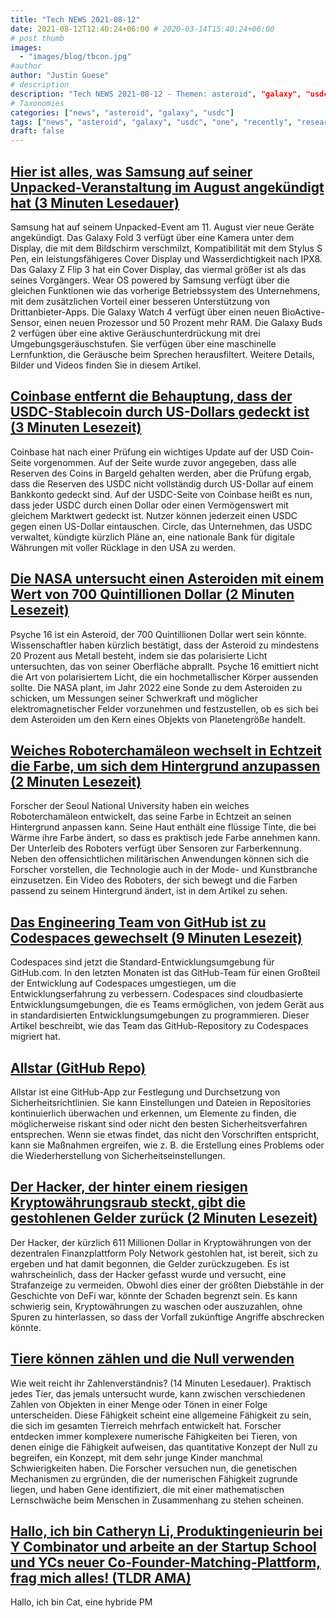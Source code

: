 ```yaml
---
title: "Tech NEWS 2021-08-12"
date: 2021-08-12T12:40:24+06:00 # 2020-03-14T15:40:24+06:00
# post thumb
images:
  - "images/blog/tbcon.jpg"
#author
author: "Justin Guese"
# description
description: "Tech NEWS 2021-08-12 - Themen: asteroid", "galaxy", "usdc"
# Taxonomies
categories: ["news", "asteroid", "galaxy", "usdc"]
tags: ["news", "asteroid", "galaxy", "usdc", "one", "recently", "researchers"]
draft: false
---
```


## [Hier ist alles, was Samsung auf seiner Unpacked-Veranstaltung im August angekündigt hat (3 Minuten Lesedauer)](https://www.engadget.com/samsung-galaxy-unpacked-august-11-supercut-170007617.html)

 Samsung hat auf seinem Unpacked-Event am 11. August vier neue Geräte angekündigt. Das Galaxy Fold 3 verfügt über eine Kamera unter dem Display, die mit dem Bildschirm verschmilzt, Kompatibilität mit dem Stylus S Pen, ein leistungsfähigeres Cover Display und Wasserdichtigkeit nach IPX8. Das Galaxy Z Flip 3 hat ein Cover Display, das viermal größer ist als das seines Vorgängers. Wear OS powered by Samsung verfügt über die gleichen Funktionen wie das vorherige Betriebssystem des Unternehmens, mit dem zusätzlichen Vorteil einer besseren Unterstützung von Drittanbieter-Apps. Die Galaxy Watch 4 verfügt über einen neuen BioActive-Sensor, einen neuen Prozessor und 50 Prozent mehr RAM. Die Galaxy Buds 2 verfügen über eine aktive Geräuschunterdrückung mit drei Umgebungsgeräuschstufen. Sie verfügen über eine maschinelle Lernfunktion, die Geräusche beim Sprechen herausfiltert. Weitere Details, Bilder und Videos finden Sie in diesem Artikel.

## [Coinbase entfernt die Behauptung, dass der USDC-Stablecoin durch US-Dollars gedeckt ist (3 Minuten Lesezeit)](https://cointelegraph.com/news/coinbase-removes-backed-by-us-dollars-claim-for-usdc-stablecoin)

 Coinbase hat nach einer Prüfung ein wichtiges Update auf der USD Coin-Seite vorgenommen. Auf der Seite wurde zuvor angegeben, dass alle Reserven des Coins in Bargeld gehalten werden, aber die Prüfung ergab, dass die Reserven des USDC nicht vollständig durch US-Dollar auf einem Bankkonto gedeckt sind. Auf der USDC-Seite von Coinbase heißt es nun, dass jeder USDC durch einen Dollar oder einen Vermögenswert mit gleichem Marktwert gedeckt ist. Nutzer können jederzeit einen USDC gegen einen US-Dollar eintauschen. Circle, das Unternehmen, das USDC verwaltet, kündigte kürzlich Pläne an, eine nationale Bank für digitale Währungen mit voller Rücklage in den USA zu werden.

## [Die NASA untersucht einen Asteroiden mit einem Wert von 700 Quintillionen Dollar (2 Minuten Lesezeit)](https://www.yahoo.com/lifestyle/nasa-study-700-quintillion-goldmine-183007872.html)

 Psyche 16 ist ein Asteroid, der 700 Quintillionen Dollar wert sein könnte. Wissenschaftler haben kürzlich bestätigt, dass der Asteroid zu mindestens 20 Prozent aus Metall besteht, indem sie das polarisierte Licht untersuchten, das von seiner Oberfläche abprallt. Psyche 16 emittiert nicht die Art von polarisiertem Licht, die ein hochmetallischer Körper aussenden sollte. Die NASA plant, im Jahr 2022 eine Sonde zu dem Asteroiden zu schicken, um Messungen seiner Schwerkraft und möglicher elektromagnetischer Felder vorzunehmen und festzustellen, ob es sich bei dem Asteroiden um den Kern eines Objekts von Planetengröße handelt.

## [Weiches Roboterchamäleon wechselt in Echtzeit die Farbe, um sich dem Hintergrund anzupassen (2 Minuten Lesezeit)](https://techxplore.com/news/2021-08-soft-robot-chameleon-real-time-background.html)

 Forscher der Seoul National University haben ein weiches Roboterchamäleon entwickelt, das seine Farbe in Echtzeit an seinen Hintergrund anpassen kann. Seine Haut enthält eine flüssige Tinte, die bei Wärme ihre Farbe ändert, so dass es praktisch jede Farbe annehmen kann. Der Unterleib des Roboters verfügt über Sensoren zur Farberkennung. Neben den offensichtlichen militärischen Anwendungen können sich die Forscher vorstellen, die Technologie auch in der Mode- und Kunstbranche einzusetzen. Ein Video des Roboters, der sich bewegt und die Farben passend zu seinem Hintergrund ändert, ist in dem Artikel zu sehen.

## [Das Engineering Team von GitHub ist zu Codespaces gewechselt (9 Minuten Lesezeit)](https://github.blog/2021-08-11-githubs-engineering-team-moved-codespaces/)

 Codespaces sind jetzt die Standard-Entwicklungsumgebung für GitHub.com. In den letzten Monaten ist das GitHub-Team für einen Großteil der Entwicklung auf Codespaces umgestiegen, um die Entwicklungserfahrung zu verbessern. Codespaces sind cloudbasierte Entwicklungsumgebungen, die es Teams ermöglichen, von jedem Gerät aus in standardisierten Entwicklungsumgebungen zu programmieren. Dieser Artikel beschreibt, wie das Team das GitHub-Repository zu Codespaces migriert hat.

## [Allstar (GitHub Repo)](https://github.com/ossf/allstar)

 Allstar ist eine GitHub-App zur Festlegung und Durchsetzung von Sicherheitsrichtlinien. Sie kann Einstellungen und Dateien in Repositories kontinuierlich überwachen und erkennen, um Elemente zu finden, die möglicherweise riskant sind oder nicht den besten Sicherheitsverfahren entsprechen. Wenn sie etwas findet, das nicht den Vorschriften entspricht, kann sie Maßnahmen ergreifen, wie z. B. die Erstellung eines Problems oder die Wiederherstellung von Sicherheitseinstellungen.

## [Der Hacker, der hinter einem riesigen Kryptowährungsraub steckt, gibt die gestohlenen Gelder zurück (2 Minuten Lesezeit)](https://www.engadget.com/poly-network-cryptocurrency-heist-returned-funds-133025946.html)

 Der Hacker, der kürzlich 611 Millionen Dollar in Kryptowährungen von der dezentralen Finanzplattform Poly Network gestohlen hat, ist bereit, sich zu ergeben und hat damit begonnen, die Gelder zurückzugeben. Es ist wahrscheinlich, dass der Hacker gefasst wurde und versucht, eine Strafanzeige zu vermeiden. Obwohl dies einer der größten Diebstähle in der Geschichte von DeFi war, könnte der Schaden begrenzt sein. Es kann schwierig sein, Kryptowährungen zu waschen oder auszuzahlen, ohne Spuren zu hinterlassen, so dass der Vorfall zukünftige Angriffe abschrecken könnte.

## [Tiere können zählen und die Null verwenden](https://www.quantamagazine.org/animals-can-count-and-use-zero-how-far-does-their-number-sense-go-20210809//1/0100017b39d5d5c8-b1729a68-17f9-42cc-99d3-2f231209ad81-000000/9Y-ltqH9R4I5muMeks_isTjKZGb5GnzM_OinRqU4pio=210)

 Wie weit reicht ihr Zahlenverständnis? (14 Minuten Lesedauer). Praktisch jedes Tier, das jemals untersucht wurde, kann zwischen verschiedenen Zahlen von Objekten in einer Menge oder Tönen in einer Folge unterscheiden. Diese Fähigkeit scheint eine allgemeine Fähigkeit zu sein, die sich im gesamten Tierreich mehrfach entwickelt hat. Forscher entdecken immer komplexere numerische Fähigkeiten bei Tieren, von denen einige die Fähigkeit aufweisen, das quantitative Konzept der Null zu begreifen, ein Konzept, mit dem sehr junge Kinder manchmal Schwierigkeiten haben. Die Forscher versuchen nun, die genetischen Mechanismen zu ergründen, die der numerischen Fähigkeit zugrunde liegen, und haben Gene identifiziert, die mit einer mathematischen Lernschwäche beim Menschen in Zusammenhang zu stehen scheinen.

## [Hallo, ich bin Catheryn Li, Produktingenieurin bei Y Combinator und arbeite an der Startup School und YCs neuer Co-Founder-Matching-Plattform, frag mich alles! (TLDR AMA)](https://tldr.tech/token/6c3ef825381ee396191f77cb92dd1969?redirect=https%3A%2F%2Ftldr.tech%2Fama%2Fcatheryn-li/1/0100017b39d5d5c8-b1729a68-17f9-42cc-99d3-2f231209ad81-000000/tFOeeHGd15fXGF-A5YtKMEY3LbAW6vfyay__1r98OT8=210)

 Hallo, ich bin Cat, eine hybride PM 

